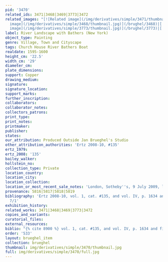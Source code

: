 ```yaml
---
pid: '3470'
related_ids: 3471|3468|3469|3773|3472
related_images: "[![Related image](/img/derivatives/simple/3471/thumbnail.jpg)](/brughel/3471)|[![Related
  image](/img/derivatives/simple/3468/thumbnail.jpg)](/brughel/3468)|[![Related image](/img/derivatives/simple/3469/thumbnail.jpg)](/brughel/3469)|[![Related
  image](/img/derivatives/simple/3773/thumbnail.jpg)](/brughel/3773)|[![Related image](/img/derivatives/simple/3472/thumbnail.jpg)](/brughel/3472)"
label: River Landscape with Bathers (New York)
object_type: Painting
genre: Village, Town and Cityscape
tags: Church House River Bathers Boat
realdate: 1595-1600
height_cm: '22.5'
width_cm: '29'
diameter_cm: 
plate_dimensions: 
support: Copper
drawing_medium: 
signature: 
signature_location: 
support_marks: 
further_inscription: 
collaborators: 
collaborator_notes: 
collectors_patrons: 
print_type: 
print_notes: 
printmaker: 
publisher: 
states: 
our_attribution: Produced Outside Jan Brueghel's Studio
other_attribution_authorities: 'Ertz 2008-10, #135'
ertz_1979: 
ertz_2008: '135'
bailey_walker: 
hollstein_no: 
collection_type: Private
location_country: 
location_city: 
location_collection: 
location_or_most_recent_sale_notes: 'London, Sotheby''s, 9 July 2009, lot #111'
provenance: 5816|5817|5818|5819
bibliography: 'Ertz 2008-10, vol. 1, cat. #135, and vol. IV, p. 1634 and fig. Add.
  7/1'
exhibition_history: 
related_works: 3471|3468|3469|3773|3472
copies_and_variants: 
curatorial_files: 
external_resources: 
biblio: "{% cite 8900 %} vol. 1, cat. #135, and vol. IV, p. 1634 and fig. Add. 7/1"
order: '533'
layout: brueghel_item
collection: brueghel
thumbnail: img/derivatives/simple/3470/thumbnail.jpg
full: img/derivatives/simple/3470/full.jpg
---
```

